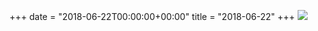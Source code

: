 +++
date = "2018-06-22T00:00:00+00:00"
title = "2018-06-22"
+++
<img class="img-fluid" src="/2018-06-22.jpg" />
